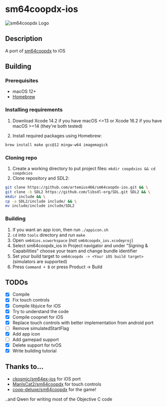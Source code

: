 # sm64coopdx-ios
![sm64coopdx Logo](textures/segment2/custom_coopdx_logo.rgba32.png)

## Description

A port of [sm64coopdx](https://github.com/coop-deluxe/sm64coopdx) to iOS

## Building
### Prerequisites
 - macOS 12+
 - [Homebrew](https://brew.sh/)
### Installing requirements
1. Download Xcode 14.2 if you have macOS <=13 or Xcode 16.2 if you have macOS >=14 (they're both tested)

2. Install required packages using Homebrew:
```bash
brew install make gcc@12 mingw-w64 imagemagick
```

### Cloning repo
1. Create a working directory to put project files: `mkdir coopdxios && cd coopdxios`
2. Clone repository and SDL2:
```bash
git clone https://github.com/artemius466/sm64coopdx-ios.git && \
git clone -b SDL2 https://github.com/libsdl-org/SDL.git SDL2 && \
mkdir include && \
cp -a SDL2/include include/ && \
mv include/include include/SDL2
```

### Building
1. If you want an app icon, then run `./appicon.sh`
2. `cd` into `tools` directory and run `make`
3. Open `sm64ios.xcworkspace` (not `sm64coopdx_ios.xcodeproj`)
4. Select sm64coopdx_ios in Project navigator and under "Signing & Capabilities" choose your team and change bundle identifier
5. Set your build target to `sm64coopdx -> <Your iOS build target>` (simulators are supported)
6. Press `Command + B` or press Product -> Build


## TODOs
 - [X] Compile
 - [X] Fix touch controls
 - [x] Compile libjuice for iOS
 - [x] Try to understand the code
 - [x] Compile coopnet for iOS
 - [x] Replace touch controls with better implementation from android port
 - [ ] Remove simulatedStartFlag
 - [X] Add app icon
 - [ ] Add gamepad support
 - [x] Delete support for tvOS
 - [x] Write building tutorial

## Thanks to...
 - [ckosmic/sm64ex-ios](https://github.com/ckosmic/sm64ex-ios) for iOS port
 - [ManIsCat2/sm64coopdx](https://github.com/ManIsCat2/sm64coopdx) for touch controls
 - [coop-deluxe/sm64coopdx](https://github.com/coop-deluxe/sm64coopdx) for the game!

..and Qwen for writing most of the Objective C code
